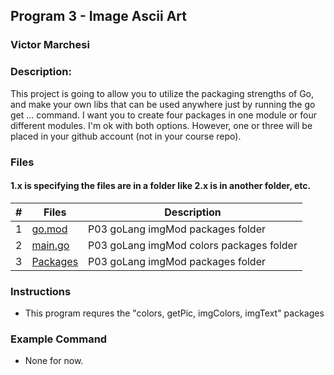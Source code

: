 ## Program 3 - Image Ascii Art
### Victor Marchesi
### Description:

This project is going to allow you to utilize the packaging strengths of Go, and make your own libs that can be used anywhere just by running the go get ... command. I want you to create four packages in one module or four different modules. I'm ok with both options. However, one or three will be placed in your github account (not in your course repo).


### Files

#### 1.x is specifying the files are in a folder like 2.x is in another folder, etc.

|    #    | Files    | Description                      |
| :---: | -------- | -------------------------------- |
|    1    | [go.mod](./go.mod/) | P03 goLang imgMod packages folder |
|    2    | [main.go](./main.go) | P03 goLang imgMod colors packages folder |
|    3    | [Packages](https://github.com/Vizemo/ImgMod) | P03 goLang imgMod packages folder |



### Instructions

- This program requres the "colors, getPic, imgColors, imgText" packages

### Example Command

- None for now.
